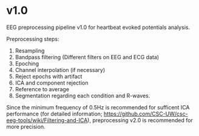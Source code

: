 # v1.0
EEG preprocessing pipeline v1.0 for heartbeat evoked potentials analysis.

Preprocessing steps:

1. Resampling
2. Bandpass filtering (Different filters on EEG and ECG data)
3. Epoching
4. Channel interpolation (if necessary)
5. Reject epochs with artifact
6. ICA and component rejection
7. Reference to average
8. Segmentation regarding each condition and R-waves.

Since the minimum frequency of 0.5Hz is recommended for sufficent ICA performance 
(for detailed information; https://github.com/CSC-UW/csc-eeg-tools/wiki/Filtering-and-ICA), preprocessing v2.0 is recommended
for more precision. 
